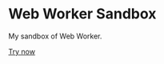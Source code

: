 Web Worker Sandbox
==================

My sandbox of Web Worker.

[Try now](https://macrat.github.io/web-worker-sandbox/)
